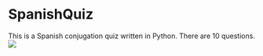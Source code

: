 # SpanishQuiz
This is a Spanish conjugation quiz written in Python.  There are 10 questions.   
![](https://media.giphy.com/media/j5hUlgZFZrrjhqvcrk/giphy.gif)
